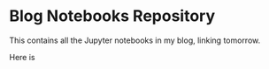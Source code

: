 # Blog Notebooks Repository

This contains all the Jupyter notebooks in my blog, linking tomorrow.

Here is 